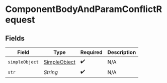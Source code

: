 # ComponentBodyAndParamConflictRequest


## Fields

| Field                                               | Type                                                | Required                                            | Description                                         |
| --------------------------------------------------- | --------------------------------------------------- | --------------------------------------------------- | --------------------------------------------------- |
| `simpleObject`                                      | [SimpleObject](../../models/shared/SimpleObject.md) | :heavy_check_mark:                                  | N/A                                                 |
| `str`                                               | *String*                                            | :heavy_check_mark:                                  | N/A                                                 |